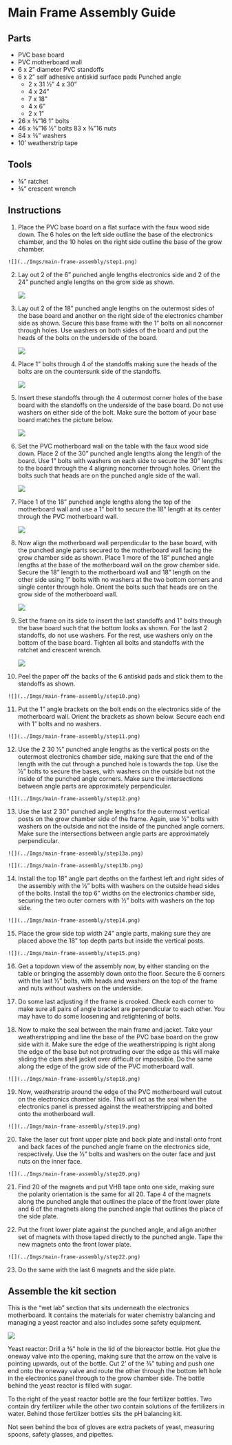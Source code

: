 # Main Frame Assembly Guide

## Parts

  * PVC base board
  * PVC motherboard wall
  * 6 x 2” diameter PVC standoffs
  * 6 x 2” self adhesive anti­skid surface pads Punched angle
    * 2 x 31 1⁄2” 4 x 30”
    * 4 x 24”
    * 7 x 18”
    * 4 x 6”
    * 2 x 1”
  * 26 x 3⁄8”­16 1” bolts
  * 46 x 3⁄8”­16 1⁄2” bolts 83 x 3⁄8”­16 nuts
  * 84 x 3⁄8” washers
  * 10’ weatherstrip tape

## Tools

  * 3⁄8” ratchet
  * 3⁄8” crescent wrench

## Instructions

1.   Place the PVC base board on a flat surface with the faux wood side down. The 6 holes on the left side outline the base of the electronics chamber, and the 10 holes on the right side outline the base of the grow chamber.

    ![](../Imgs/main-frame-assembly/step1.png)

2.  Lay out 2 of the 6” punched angle lengths electronics side and 2 of the 24” punched angle lengths on the grow side as shown.

    ![](../Imgs/main-frame-assembly/step2.png)

3.  Lay out 2 of the 18” punched angle lengths on the outermost sides of the base board and another on the right side of the electronics chamber side as shown. Secure this base frame with the 1” bolts on all non­corner through holes. Use washers on both sides of the board and put the heads of the bolts on the underside of the board.

    ![](../Imgs/main-frame-assembly/step3.png)

4.  Place 1” bolts through 4 of the standoffs making sure the heads of the bolts are on the countersunk side of the standoffs.

    ![](../Imgs/main-frame-assembly/step4.png)

5.  Insert these standoffs through the 4 outermost corner holes of the base board with the standoffs on the underside of the base board. Do not use washers on either side of the bolt. Make sure the bottom of your base board matches the picture below.

    ![](../Imgs/main-frame-assembly/step5.png)

6.  Set the PVC motherboard wall on the table with the faux wood side down. Place 2 of the 30” punched angle lengths along the length of the board. Use 1” bolts with washers on each side to secure the 30” lengths to the board through the 4 aligning non­corner through holes. Orient the bolts such that heads are on the punched angle side of the wall.

    ![](../Imgs/main-frame-assembly/step6.png)

7.  Place 1 of the 18” punched angle lengths along the top of the motherboard wall and use a 1” bolt to secure the 18” length at its center through the PVC motherboard wall.

    ![](../Imgs/main-frame-assembly/step7.png)

8.  Now align the motherboard wall perpendicular to the base board, with the punched angle parts secured to the motherboard wall facing the grow chamber side as shown. Place 1 more of the 18” punched angle lengths at the base of the motherboard wall on the grow chamber side. Secure the 18” length to the motherboard wall and 18” length on the other side using 1” bolts with no washers at the two bottom corners and single center through hole. Orient the bolts such that heads are on the grow side of the motherboard wall.

    ![](../Imgs/main-frame-assembly/step8.png)

9.  Set the frame on its side to insert the last standoffs and 1” bolts through the base board such that the bottom looks as shown. For the last 2 standoffs, do not use washers. For the rest, use washers only on the bottom of the base board. Tighten all bolts and standoffs with the ratchet and crescent wrench.

    ![](../Imgs/main-frame-assembly/step9.png)

10.   Peel the paper off the backs of the 6 anti­skid pads and stick them to the standoffs as shown.

    ![](../Imgs/main-frame-assembly/step10.png)

11.   Put the 1” angle brackets on the bolt ends on the electronics side of the motherboard wall. Orient the brackets as shown below. Secure each end with 1” bolts and no washers.

    ![](../Imgs/main-frame-assembly/step11.png)

12.   Use the 2 30 1⁄2” punched angle lengths as the vertical posts on the outermost electronics chamber side, making sure that the end of the length with the cut through a punched hole is towards the top. Use the 1⁄2” bolts to secure the bases, with washers on the outside but not the inside of the punched angle corners. Make sure the intersections between angle parts are approximately perpendicular.

    ![](../Imgs/main-frame-assembly/step12.png)

13.   Use the last 2 30” punched angle lengths for the outermost vertical posts on the grow chamber side of the frame. Again, use 1⁄2” bolts with washers on the outside and not the inside of the punched angle corners. Make sure the intersections between angle parts are approximately perpendicular.

    ![](../Imgs/main-frame-assembly/step13a.png)

    ![](../Imgs/main-frame-assembly/step13b.png)

14.   Install the top 18” angle part depths on the farthest left and right sides of the assembly with the 1⁄2” bolts with washers on the outside head sides of the bolts. Install the top 6” widths on the electronics chamber side, securing the two outer corners with 1⁄2” bolts with washers on the top side.

    ![](../Imgs/main-frame-assembly/step14.png)

15.   Place the grow side top width 24” angle parts, making sure they are placed above the 18” top depth parts but inside the vertical posts.

    ![](../Imgs/main-frame-assembly/step15.png)

16.   Get a top­down view of the assembly now, by either standing on the table or bringing the assembly down onto the floor. Secure the 6 corners with the last 1⁄2” bolts, with heads and washers on the top of the frame and nuts without washers on the underside.

17.   Do some last adjusting if the frame is crooked. Check each corner to make sure all pairs of angle bracket are perpendicular to each other. You may have to do some loosening and retightening of bolts.

18.   Now to make the seal between the main frame and jacket. Take your weatherstripping and line the base of the PVC base board on the grow side with it. Make sure the edge of the weatherstripping is right along the edge of the base but not protruding over the edge as this will make sliding the clam shell jacket over difficult or impossible. Do the same along the edge of the grow side of the PVC motherboard wall.

    ![](../Imgs/main-frame-assembly/step18.png)

19.   Now, weatherstrip around the edge of the PVC motherboard wall cutout on the electronics chamber side. This will act as the seal when the electronics panel is pressed against the weatherstripping and bolted onto the motherboard wall.

    ![](../Imgs/main-frame-assembly/step19.png)

20.   Take the laser cut front upper plate and back plate and install onto front and back faces of the punched angle frame on the electronics side, respectively. Use the 1⁄2” bolts and washers on the outer face and just nuts on the inner face.

    ![](../Imgs/main-frame-assembly/step20.png)

21.   Find 20 of the magnets and put VHB tape onto one side, making sure the polarity orientation is the same for all 20. Tape 4 of the magnets along the punched angle that outlines the place of the front lower plate and 6 of the magnets along the punched angle that outlines the place of the side plate.

22.   Put the front lower plate against the punched angle, and align another set of magnets with those taped directly to the punched angle. Tape the new magnets onto the front lower plate.

    ![](../Imgs/main-frame-assembly/step22.png)

23.   Do the same with the last 6 magnets and the side plate.

## Assemble the kit section

This is the “wet lab” section that sits underneath the electronics motherboard. It contains the materials for water chemistry balancing and managing a yeast reactor and also includes some safety equipment.

![](../Imgs/main-frame-assembly/kit.png)

Yeast reactor: Drill a 3⁄8” hole in the lid of the bioreactor bottle. Hot glue the one­way valve into the opening, making sure that the arrow on the valve is pointing upwards, out of the bottle. Cut 2’ of the 3⁄8” tubing and push one end onto the one­way valve and route the other through the bottom left hole in the electronics panel through to the grow chamber side. The bottle behind the yeast reactor is filled with sugar.

To the right of the yeast reactor bottle are the four fertilizer bottles. Two contain dry fertilizer while the other two contain solutions of the fertilizers in water. Behind those fertilizer bottles sits the pH balancing kit.

Not seen behind the box of gloves are extra packets of yeast, measuring spoons, safety glasses, and pipettes.
